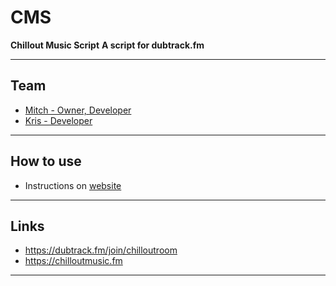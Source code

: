 # CMS
**Chillout Music Script**
**A script for dubtrack.fm**

-------------
Team
---
- [Mitch - Owner, Developer](https://www.dubtrack.fm/Mitch)
- [Kris - Developer](https://www.dubtrack.fm/Kris)

-------------
How to use
---
- Instructions on [website](http://chilloutmusica.github.io/cms/)

-------------
Links
---
- https://dubtrack.fm/join/chilloutroom
- https://chilloutmusic.fm

-------------
